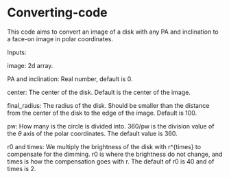 # Converting-code
This code aims to convert an image of a disk with any PA and inclination to a face-on image in polar coordinates.


Inputs:

image: 2d array.

PA and inclination: Real number, default is 0.

center: The center of the disk. Default is the center of the image.

final_radius: The radius of the disk. Should be smaller than the distance from the center of the disk to the edge of the image. Default is 100.

pw: How many is the circle is divided into. 360/pw is the division value of the $\theta$ axis of the polar coordinates. The default value is 360.

r0 and times: We multiply the brightness of the disk with r^{times} to compensate for the dimming. r0 is where the brightness do not change, 
and times is how the compensation goes with r. The default of r0 is 40 and of times is 2.

